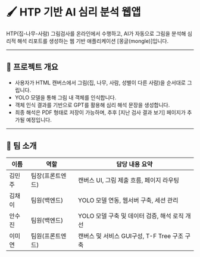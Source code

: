 # 🖌️ HTP 기반 AI 심리 분석 웹앱

HTP(집-나무-사람) 그림검사를 온라인에서 수행하고, AI가 자동으로 그림을 분석해 심리적 해석 리포트를 생성하는 웹 기반 애플리케이션 [몽글(mongle)]입니다.

---

## 📌 프로젝트 개요

- 사용자가 HTML 캔버스에서 그림(집, 나무, 사람, 성별이 다른 사람)을 순서대로 그립니다.
- YOLO 모델을 통해 그림 내 객체를 인식합니다.
- 객체 인식 결과를 기반으로 GPT를 활용해 심리 해석 문장을 생성합니다.
- 최종 해석은 PDF 형태로 저장이 가능하며, 추후 [지난 검사 결과 보기] 페이지가 추가될 예정입니다.

---

## 👥 팀 소개

| 이름       | 역할                     | 담당 내용 요약                               |
|------------|--------------------------|----------------------------------------------|
| 김민주     | 팀장(프론트엔드)         | 캔버스 UI, 그림 제출 흐름, 페이지 라우팅     |
| 김채이     | 팀원(백엔드)             | YOLO 모델 연동, 웹서버 구축, 세션 관리       |
| 안수진     | 팀원(백엔드)             | YOLO 모델 구축 및 데이터 검증, 해석 로직 개선|
| 이미연     | 팀원(프론트엔드)         | 캔버스 및 서비스 GUI구성, T-F Tree 구조 구축 |

